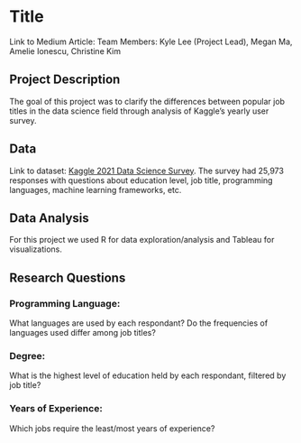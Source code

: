 # Title
Link to Medium Article:
Team Members:  Kyle Lee (Project Lead), Megan Ma, Amelie Ionescu, Christine Kim

## Project Description
The goal of this project was to clarify the differences between popular job titles in the data science field through analysis of Kaggle’s yearly user survey. 
## Data 
Link to dataset: [Kaggle 2021 Data Science Survey](https://www.kaggle.com/c/kaggle-survey-2021).
The survey had 25,973 responses with questions about education level, job title, programming languages, machine learning frameworks, etc.

## Data Analysis
For this project we used R for data exploration/analysis and Tableau for visualizations.
## Research Questions
### Programming Language: 
What languages are used by each respondant? Do the frequencies of languages used differ among job titles? 
### Degree: 
What is the highest level of education held by each respondant, filtered by job title? 
### Years of Experience: 
Which jobs require the least/most years of experience?

